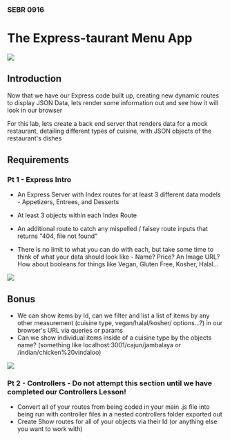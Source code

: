 ### SEBR 0916

# The Express-taurant Menu App

![](https://media.gq.com/photos/62b9ffaec206adc9cdaa431b/16:9/w_3440,h_1935,c_limit/The_Bear_101_20210707_0043.jpg)
## Introduction

Now that we have our Express code built up, creating new dynamic routes to display JSON Data, lets render some information out and see how it will look in our browser

For this lab, lets create a back end server that renders data for a mock restaurant, detailing different types of cuisine, with JSON objects of the restaurant's dishes

## Requirements

### Pt 1 - Express Intro
- An Express Server with Index routes for at least 3 different data models - Appetizers, Entrees, and Desserts
- At least 3 objects within each Index Route
- An additional route to catch any mispelled / falsey route inputs that returns "404, file not found"

  
- There is no limit to what you can do with each, but take some time to think of what your data should look like - Name? Price? An Image URL? How about booleans for things like Vegan, Gluten Free, Kosher, Halal...

![](https://cdn.theatlantic.com/thumbor/fOhoLS3VjtYyRW_yGBphIC1yyis=/0x0:8192x4608/960x540/media/img/mt/2023/06/thebear_s2/original.jpg)

## Bonus 

- We can show items by Id, can we filter and list a list of items by any other measurement (cuisine type, vegan/halal/kosher/ options...?) in our browser's URL via queries or params
- Can we show individual items inside of a cuisine type by the objects name? (something like localhost:3001/cajun/jambalaya or /indian/chicken%20vindaloo)

![](https://ca-times.brightspotcdn.com/dims4/default/6644ae6/2147483647/strip/true/crop/3825x2555+0+0/resize/1200x802!/quality/75/?url=https%3A%2F%2Fcalifornia-times-brightspot.s3.amazonaws.com%2F3c%2F35%2F69a96dcd4e47b9fa41aab9876a67%2Fthe-bear-201-0254r1.jpg)

### Pt 2 - Controllers - Do not attempt this section until we have completed our Controllers Lesson!
- Convert all of your routes from being coded in your main .js file into being run with controller files in a nested controllers folder exported out
- Create Show routes for all of your objects via their Id (or anything else you want to work with)
